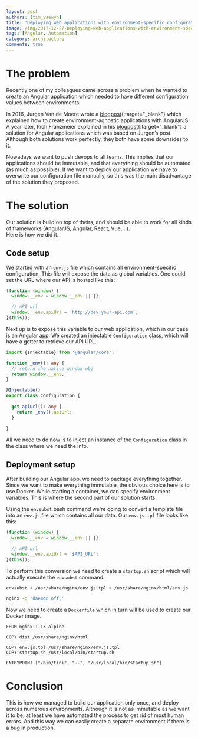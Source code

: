 ```yaml
---
layout: post
authors: [tim_ysewyn]
title: 'Deploying web applications with environment-specific configurations'
image: /img/2017-12-27-Deploying-web-applications-with-environment-specific-configurations/post-image.jpg
tags: [Angular, Automation]
category: architecture
comments: true
---
```


# The problem

Recently one of my colleagues came across a problem when he wanted to create an Angular application which needed to have different configuration values between environments.

In 2016, Jurgen Van de Moere wrote a [blogpost](https://www.jvandemo.com/how-to-configure-your-angularjs-application-using-environment-variables/){:target="_blank"} which explained how to create environment-agnostic applications with AngularJS.
A year later, Rich Franzmeier explained in his [blogpost](https://www.intertech.com/Blog/deploying-angular-4-apps-with-environment-specific-info/){:target="_blank"} a solution for Angular applications which was based on Jurgen’s post.
Although both solutions work perfectly, they both have some downsides to it.

Nowadays we want to push devops to all teams.
This implies that our applications should be immutable, and that everything should be automated (as much as possible).
If we want to deploy our application we have to overwrite our configuration file manually, so this was the main disadvantage of the solution they proposed.

# The solution

Our solution is build on top of theirs, and should be able to work for all kinds of frameworks (AngularJS, Angular, React, Vue,...).
<br />Here is how we did it.

## Code setup

We started with an `env.js` file which contains all environment-specific configuration.
This file will expose the data as global variables.
One could set the URL where our API is hosted like this:

``` javascript
(function (window) {
  window.__env = window.__env || {};

  // API url
  window.__env.apiUrl = 'http://dev.your-api.com';
}(this));
```

Next up is to expose this variable to our web application, which in our case is an Angular app.
We created an injectable `Configuration` class, which will have a getter to retrieve our API URL.

``` typescript
import {Injectable} from '@angular/core';

function _env(): any {
  // return the native window obj
  return window.__env;
}

@Injectable()
export class Configuration {
  
  get apiUrl(): any {
    return _env().apiUrl;
  }
  
}
```

All we need to do now is to inject an instance of the `Configuration` class in the class where we need the info.

## Deployment setup

After building our Angular app, we need to package everything together.
Since we want to make everything immutable, the obvious choice here is to use Docker.
While starting a container, we can specify environment variables.
This is where the second part of our solution starts.

Using the `envsubst` bash command we're going to convert a template file into an `env.js` file which contains all our data.
Our `env.js.tpl` file looks like this:

``` javascript
(function (window) {
  window.__env = window.__env || {};

  // API url
  window.__env.apiUrl = '$API_URL';
}(this));
```

To perform this conversion we need to create a `startup.sh` script which will actually execute the `envsubst` command.

``` bash
envsubst < /usr/share/nginx/env.js.tpl > /usr/share/nginx/html/env.js

nginx -g 'daemon off;'
```

Now we need to create a `Dockerfile` which in turn will be used to create our Docker image.

``` docker
FROM nginx:1.13-alpine

COPY dist /usr/share/nginx/html

COPY env.js.tpl /usr/share/nginx/env.js.tpl
COPY startup.sh /usr/local/bin/startup.sh

ENTRYPOINT ["/bin/tini", "--", "/usr/local/bin/startup.sh"]
```

# Conclusion

This is how we managed to build our application only once, and deploy across numerous environments.
Although it is not as immutable as we want it to be, at least we have automated the process to get rid of most human errors.
And this way we can easily create a separate environment if there is a bug in production.